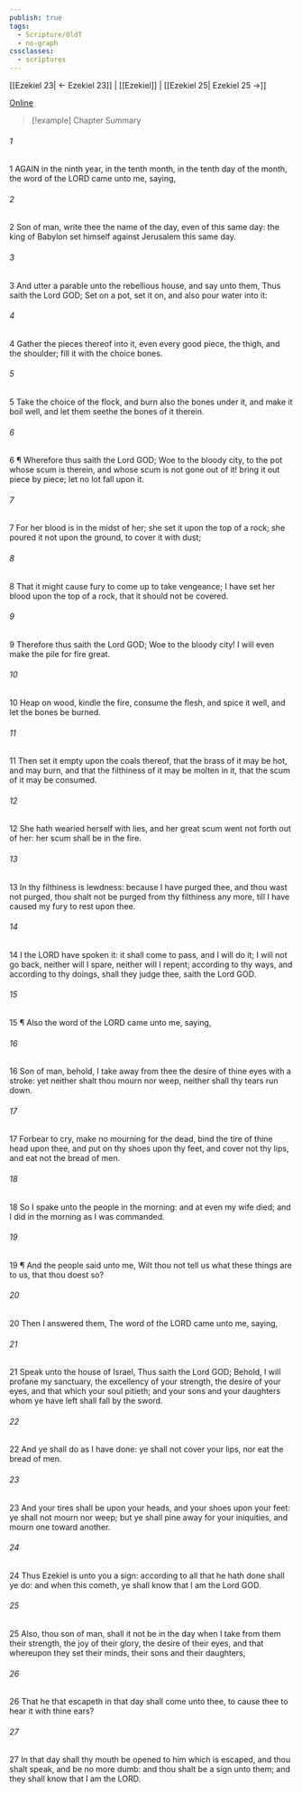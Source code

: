 ```yaml
---
publish: true
tags:
  - Scripture/OldT
  - no-graph
cssclasses:
  - scriptures
---
```

[[Ezekiel 23| ← Ezekiel 23]] | [[Ezekiel]] | [[Ezekiel 25| Ezekiel 25 →]]

[Online](https://churchofjesuschrist.org/study/scriptures/ot/ezek/24?lang=eng)

>[!example] Chapter Summary
>
###### 1
1 AGAIN in the ninth year, in the tenth month, in the tenth day of the month, the word of the LORD came unto me, saying,
###### 2
2 Son of man, write thee the name of the day, even of this same day: the king of Babylon set himself against Jerusalem this same day.
###### 3
3 And utter a parable unto the rebellious house, and say unto them, Thus saith the Lord GOD; Set on a pot, set it on, and also pour water into it:
###### 4
4 Gather the pieces thereof into it, even every good piece, the thigh, and the shoulder; fill it with the choice bones.
###### 5
5 Take the choice of the flock, and burn also the bones under it, and make it boil well, and let them seethe the bones of it therein.
###### 6
6 ¶ Wherefore thus saith the Lord GOD; Woe to the bloody city, to the pot whose scum is therein, and whose scum is not gone out of it!  bring it out piece by piece; let no lot fall upon it.
###### 7
7 For her blood is in the midst of her; she set it upon the top of a rock; she poured it not upon the ground, to cover it with dust;
###### 8
8 That it might cause fury to come up to take vengeance; I have set her blood upon the top of a rock, that it should not be covered.
###### 9
9 Therefore thus saith the Lord GOD; Woe to the bloody city!  I will even make the pile for fire great.
###### 10
10 Heap on wood, kindle the fire, consume the flesh, and spice it well, and let the bones be burned.
###### 11
11 Then set it empty upon the coals thereof, that the brass of it may be hot, and may burn, and that the filthiness of it may be molten in it, that the scum of it may be consumed.
###### 12
12 She hath wearied herself with lies, and her great scum went not forth out of her: her scum shall be in the fire.
###### 13
13 In thy filthiness is lewdness: because I have purged thee, and thou wast not purged, thou shalt not be purged from thy filthiness any more, till I have caused my fury to rest upon thee.
###### 14
14 I the LORD have spoken it: it shall come to pass, and I will do it; I will not go back, neither will I spare, neither will I repent; according to thy ways, and according to thy doings, shall they judge thee, saith the Lord GOD.
###### 15
15 ¶ Also the word of the LORD came unto me, saying,
###### 16
16 Son of man, behold, I take away from thee the desire of thine eyes with a stroke: yet neither shalt thou mourn nor weep, neither shall thy tears run down.
###### 17
17 Forbear to cry, make no mourning for the dead, bind the tire of thine head upon thee, and put on thy shoes upon thy feet, and cover not thy lips, and eat not the bread of men.
###### 18
18 So I spake unto the people in the morning: and at even my wife died; and I did in the morning as I was commanded.
###### 19
19 ¶ And the people said unto me, Wilt thou not tell us what these things are to us, that thou doest so?
###### 20
20 Then I answered them, The word of the LORD came unto me, saying,
###### 21
21 Speak unto the house of Israel, Thus saith the Lord GOD; Behold, I will profane my sanctuary, the excellency of your strength, the desire of your eyes, and that which your soul pitieth; and your sons and your daughters whom ye have left shall fall by the sword.
###### 22
22 And ye shall do as I have done: ye shall not cover your lips, nor eat the bread of men.
###### 23
23 And your tires shall be upon your heads, and your shoes upon your feet: ye shall not mourn nor weep; but ye shall pine away for your iniquities, and mourn one toward another.
###### 24
24 Thus Ezekiel is unto you a sign: according to all that he hath done shall ye do: and when this cometh, ye shall know that I am the Lord GOD.
###### 25
25 Also, thou son of man, shall it not be in the day when I take from them their strength, the joy of their glory, the desire of their eyes, and that whereupon they set their minds, their sons and their daughters,
###### 26
26 That he that escapeth in that day shall come unto thee, to cause thee to hear it with thine ears?
###### 27
27 In that day shall thy mouth be opened to him which is escaped, and thou shalt speak, and be no more dumb: and thou shalt be a sign unto them; and they shall know that I am the LORD.



